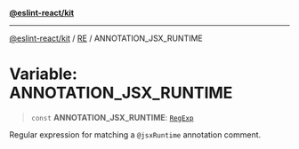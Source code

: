 [**@eslint-react/kit**](../../../../README.md)

***

[@eslint-react/kit](../../../../README.md) / [RE](../README.md) / ANNOTATION\_JSX\_RUNTIME

# Variable: ANNOTATION\_JSX\_RUNTIME

> `const` **ANNOTATION\_JSX\_RUNTIME**: [`RegExp`](https://developer.mozilla.org/docs/Web/JavaScript/Reference/Global_Objects/RegExp)

Regular expression for matching a `@jsxRuntime` annotation comment.
